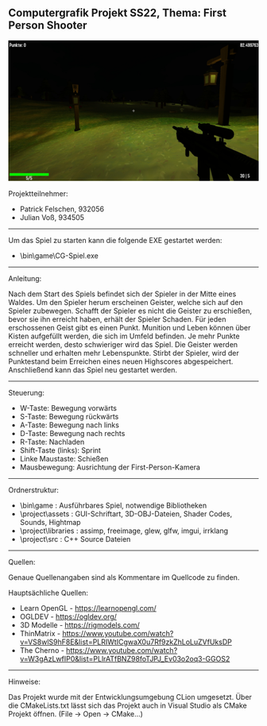 ## Computergrafik Projekt SS22, Thema: First Person Shooter

![Screenshot](Screenshot.png)

Projektteilnehmer:

- Patrick Felschen, 932056
- Julian Voß, 934505

***************************************************************************
Um das Spiel zu starten kann die folgende EXE gestartet werden:

- \bin\game\CG-Spiel.exe

***************************************************************************
Anleitung:

Nach dem Start des Spiels befindet sich der Spieler in der Mitte eines Waldes. Um den Spieler herum erscheinen Geister, 
welche sich auf den Spieler zubewegen. Schafft der Spieler es nicht die Geister zu erschießen,
bevor sie ihn erreicht haben, erhält der Spieler Schaden. Für jeden erschossenen Geist gibt es einen Punkt.
Munition und Leben können über Kisten aufgefüllt werden, die sich im Umfeld befinden. Je mehr Punkte erreicht werden,
desto schwieriger wird das Spiel. Die Geister werden schneller und erhalten mehr Lebenspunkte. Stirbt der Spieler,
wird der Punktestand beim Erreichen eines neuen Highscores abgespeichert. Anschließend kann
das Spiel neu gestartet werden.

***************************************************************************
Steuerung:

- W-Taste: Bewegung vorwärts
- S-Taste: Bewegung rückwärts
- A-Taste: Bewegung nach links
- D-Taste: Bewegung nach rechts
- R-Taste: Nachladen
- Shift-Taste (links): Sprint
- Linke Maustaste: Schießen
- Mausbewegung: Ausrichtung der First-Person-Kamera

***************************************************************************
Ordnerstruktur:

- \bin\game : Ausführbares Spiel, notwendige Bibliotheken
- \project\assets : GUI-Schriftart, 3D-OBJ-Dateien, Shader Codes, Sounds, Hightmap
- \project\libraries : assimp, freeimage, glew, glfw, imgui, irrklang
- \project\src : C++ Source Dateien

***************************************************************************
Quellen:

Genaue Quellenangaben sind als Kommentare im Quellcode zu finden.

Hauptsächliche Quellen:

- Learn OpenGL - https://learnopengl.com/
- OGLDEV - https://ogldev.org/
- 3D Modelle - https://rigmodels.com/
- ThinMatrix - https://www.youtube.com/watch?v=VS8wlS9hF8E&list=PLRIWtICgwaX0u7Rf9zkZhLoLuZVfUksDP
- The Cherno - https://www.youtube.com/watch?v=W3gAzLwfIP0&list=PLlrATfBNZ98foTJPJ_Ev03o2oq3-GGOS2

***************************************************************************
Hinweise:

Das Projekt wurde mit der Entwicklungsumgebung CLion umgesetzt. Über die 
CMakeLists.txt lässt sich das Projekt auch in Visual Studio 
als CMake Projekt öffnen. (File -> Open -> CMake…)
